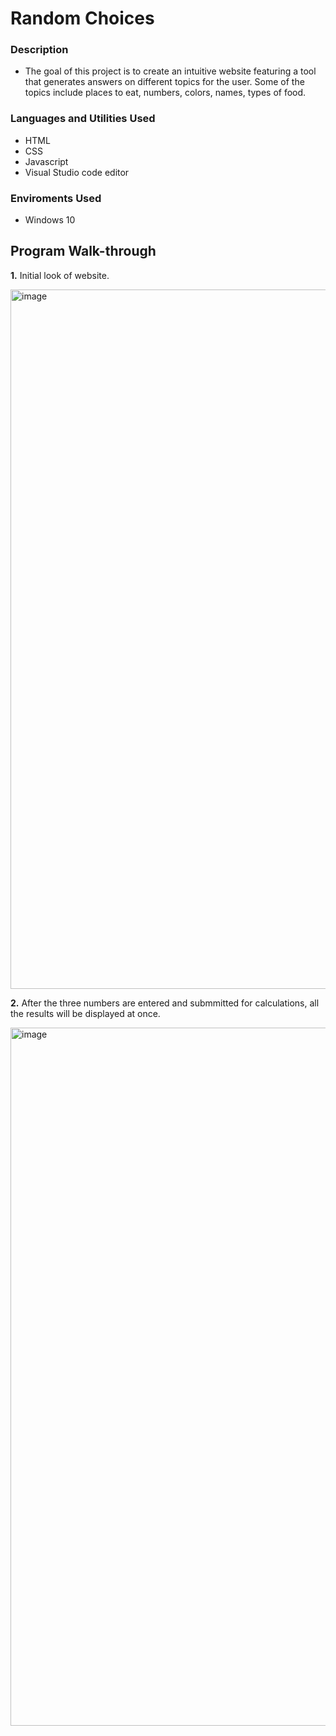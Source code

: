 # Random Choices
### Description
- The goal of this project is to create an intuitive website featuring a tool that generates answers on different topics for the user. Some of the topics include places to eat, numbers, colors, names, types of food. 
### Languages and Utilities Used
- HTML
- CSS
- Javascript
- Visual Studio code editor
### Enviroments Used
- Windows 10
## Program Walk-through
**1.**  Initial look of website.

<img width="1119" alt="image" src="https://github.com/ddlhg/Random_choice/assets/116442206/0514aede-3dfb-49a7-b88c-a7d70416e721">



**2.** After the three numbers are entered and submmitted for calculations, all the results will be displayed at once.

<img width="1117" alt="image" src="https://github.com/ddlhg/Random_choice/assets/116442206/0566852d-f940-4d40-b05f-1e0e68f8e079">
